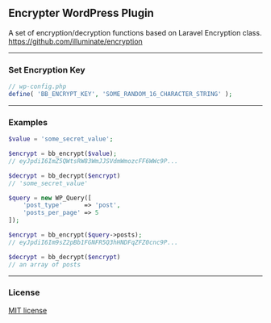 ## Encrypter WordPress Plugin
A set of encryption/decryption functions based on Laravel Encryption class.
https://github.com/illuminate/encryption

---

### Set Encryption Key
```php
// wp-config.php
define( 'BB_ENCRYPT_KEY', 'SOME_RANDOM_16_CHARACTER_STRING' );
```

---

### Examples
```php
$value = 'some_secret_value';

$encrypt = bb_encrypt($value);
// eyJpdiI6ImZ5QWtsRW83WmJJSVdmWmozcFF6WWc9P...

$decrypt = bb_decrypt($encrypt)
// 'some_secret_value'
```

```php
$query = new WP_Query([
    'post_type'      => 'post',
    'posts_per_page' => 5
]);

$encrypt = bb_encrypt($query->posts);
// eyJpdiI6Im9sZ2pBb1FGNFR5Q3hHNDFqZFZ0cnc9P...

$decrypt = bb_decrypt($encrypt)
// an array of posts
```

---

### License
[MIT license](https://opensource.org/licenses/MIT)